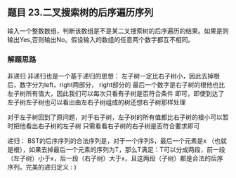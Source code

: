 ## 题目 23.二叉搜索树的后序遍历序列
  输入一个整数数组，判断该数组是不是某二叉搜索树的后序遍历的结果。如果是则输出Yes,否则输出No。假设输入的数组的任意两个数字都互不相同。

### 解题思路
  非递归 
  非递归也是一个基于递归的思想：
  左子树一定比右子树小，因此去掉根后，数字分为left，right两部分，
  right部分的 最后一个数字是右子树的根他也比左子树所有值大，因此我们可以每次只看有子树是否符合条件
  即可，即使到达了左子树左子树也可以看出由左右子树组成的树还想右子树那样处理
  
  对于左子树回到了原问题，对于右子树，左子树的所有值都比右子树的根小可以暂时把他看出右子树的左子树
  只需看看右子树的右子树是否符合要求即可

  递归：
  BST的后序序列的合法序列是，对于一个序列S，最后一个元素是x （也就是根），如果去掉最后一个元素的序列为T，那么T满足：T可以分成两段，前一段（左子树）小于x，后一段（右子树）大于x，且这两段（子树）都是合法的后序序列。完美的递归定义 : )